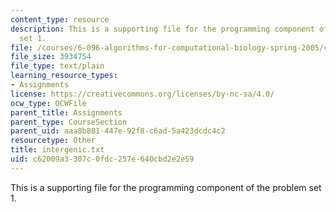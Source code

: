 ```yaml
---
content_type: resource
description: This is a supporting file for the programming component of the problem
  set 1.
file: /courses/6-096-algorithms-for-computational-biology-spring-2005/c62009a3307c0fdc257e640cbd2e2e59_intergenic.txt
file_size: 3934754
file_type: text/plain
learning_resource_types:
- Assignments
license: https://creativecommons.org/licenses/by-nc-sa/4.0/
ocw_type: OCWFile
parent_title: Assignments
parent_type: CourseSection
parent_uid: aaa8b881-447e-92f8-c6ad-5a423dcdc4c2
resourcetype: Other
title: intergenic.txt
uid: c62009a3-307c-0fdc-257e-640cbd2e2e59
---
```

This is a supporting file for the programming component of the problem set 1.
